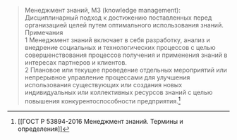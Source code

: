 >Менеджмент знаний, МЗ (knowledge management): Дисциплинарный подход к достижению поставленных перед организацией целей путем оптимального использования знаний.  
Примечания  
1 Менеджмент знаний включает в себя разработку, анализ и внедрение социальных и технологических процессов с целью совершенствования процессов получения и применения знаний в интересах партнеров и клиентов.  
2 Плановое или текущее проведение отдельных мероприятий или непрерывное управление процессами для улучшения использования существующих или создания новых индивидуальных или коллективных ресурсов знаний с целью повышения конкурентоспособности предприятия.[^1]

[^1]:[[ГОСТ Р 53894-2016 Менеджмент знаний. Термины и определения]]